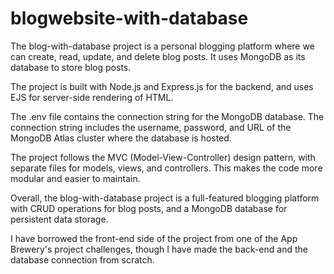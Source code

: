# blogwebsite-with-database

The blog-with-database project is a personal blogging platform where we can create, read, update, and delete blog posts. It uses MongoDB as its database to store blog posts.

The project is built with Node.js and Express.js for the backend, and uses EJS for server-side rendering of HTML.

The .env file contains the connection string for the MongoDB database. The connection string includes the username, password, and URL of the MongoDB Atlas cluster where the database is hosted.

The project follows the MVC (Model-View-Controller) design pattern, with separate files for models, views, and controllers. This makes the code more modular and easier to maintain.

Overall, the blog-with-database project is a full-featured blogging platform with CRUD operations for blog posts, and a MongoDB database for persistent data storage.

I have borrowed the front-end side of the project from one of the App Brewery's project challenges, though I have made the back-end and the database connection from scratch.

